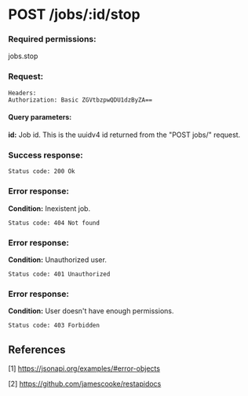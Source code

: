 # POST /jobs/:id/stop

### Required permissions:
jobs.stop

### Request:
```
Headers:
Authorization: Basic ZGVtbzpwQDU1dzByZA==
```

#### Query parameters:

<strong>id:</strong> Job id. This is the uuidv4 id returned from the "POST jobs/" request.

### Success response:
```
Status code: 200 Ok
```

### Error response:

<strong>Condition:</strong> Inexistent job.

```
Status code: 404 Not found
```

### Error response:

<strong>Condition:</strong> Unauthorized user.

```
Status code: 401 Unauthorized
```

### Error response:

<strong>Condition:</strong> User doesn't have enough permissions.

```
Status code: 403 Forbidden
```

## References

[1] https://jsonapi.org/examples/#error-objects

[2] https://github.com/jamescooke/restapidocs
